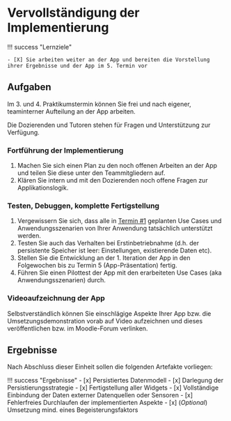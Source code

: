 # Vervollständigung der Implementierung


!!! success "Lernziele"

    - [X] Sie arbeiten weiter an der App und bereiten die Vorstellung ihrer Ergebnisse und der App im 5. Termin vor




## Aufgaben

Im 3. und 4. Praktikumstermin können Sie frei und nach eigener, teaminterner Aufteilung an der App arbeiten.

Die Dozierenden und Tutoren stehen für Fragen und Unterstützung zur Verfügung.


### Fortführung der Implementierung

1. Machen Sie sich einen Plan zu den noch offenen Arbeiten an der App und teilen Sie diese unter den Teammitgliedern auf.
2. Klären Sie intern und mit den Dozierenden noch offene Fragen zur Applikationslogik.



### Testen, Debuggen, komplette Fertigstellung
1. Vergewissern Sie sich, dass alle in [Termin #1](termin1.md) geplanten Use Cases und Anwendungsszenarien von Ihrer Anwendung tatsächlich unterstützt werden. 
2. Testen Sie auch das Verhalten bei Erstinbetriebnahme (d.h. der persistente Speicher ist leer: Einstellungen, existierende Daten etc). <!--: Einstellungen, Apps, Fernbedienung, Daten löschen) -->
3. Stellen Sie die Entwicklung an der 1. Iteration der App in den Folgewochen bis zu Termin 5 (App-Präsentation) fertig.
4. Führen Sie einen Pilottest der App mit den erarbeiteten Use Cases (aka Anwendungsszenarien) durch.


### Videoaufzeichnung der App

Selbstverständlich können Sie einschlägige Aspekte Ihrer App bzw. die Umsetzungsdemonstration vorab auf Video aufzeichnen und dieses veröffentlichen bzw. im Moodle-Forum verlinken.

    


## Ergebnisse

<!-- Die folgenden Ergebnisse müssen für eine erfolgreiche Testierung der Praktikumseinheit vorliegen: -->
Nach Abschluss dieser Einheit sollen die folgenden Artefakte vorliegen:

!!! success "Ergebnisse"
    - [x] Persistiertes Datenmodell
    - [x] Darlegung der Persistierungsstrategie
    - [x] Fertigstellung aller Widgets
    - [x] Vollständige Einbindung der Daten externer Datenquellen oder Sensoren
    - [x] Fehlerfreies Durchlaufen der implementierten Aspekte
    - [x] (_Optional_) Umsetzung mind. eines Begeisterungsfaktors

<!-- - [ ] Darlegung des fertigen Datenmodells -->
<!-- 2. [ ] Layout für Hoch- und Querformat -->
